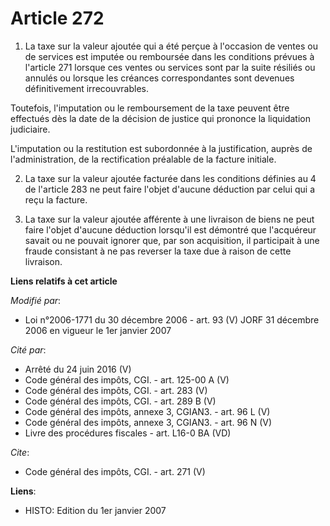 # Article 272

1. La taxe sur la valeur ajoutée qui a été perçue à l'occasion de ventes ou de services est imputée ou remboursée dans les
conditions prévues à l'article 271 lorsque ces ventes ou services sont par la suite résiliés ou annulés ou lorsque les
créances correspondantes sont devenues définitivement irrecouvrables. 

Toutefois, l'imputation ou le remboursement de la taxe peuvent être effectués dès la date de la décision de justice qui
prononce la liquidation judiciaire. 

L'imputation ou la restitution est subordonnée à la justification, auprès de l'administration, de la rectification préalable
de la facture initiale. 

2. La taxe sur la valeur ajoutée facturée dans les conditions définies au 4 de l'article 283 ne peut faire l'objet d'aucune
déduction par celui qui a reçu la facture. 

3. La taxe sur la valeur ajoutée afférente à une livraison de biens ne peut faire l'objet d'aucune déduction lorsqu'il est
démontré que l'acquéreur savait ou ne pouvait ignorer que, par son acquisition, il participait à une fraude consistant à ne
pas reverser la taxe due à raison de cette livraison.

**Liens relatifs à cet article**

_Modifié par_:

  - Loi n°2006-1771 du 30 décembre 2006 - art. 93 (V) JORF 31 décembre 2006 en vigueur le 1er janvier 2007

_Cité par_:

  - Arrêté du 24 juin 2016 (V)
  - Code général des impôts, CGI. - art. 125-00 A (V)
  - Code général des impôts, CGI. - art. 283 (V)
  - Code général des impôts, CGI. - art. 289 B (V)
  - Code général des impôts, annexe 3, CGIAN3. - art. 96 L (V)
  - Code général des impôts, annexe 3, CGIAN3. - art. 96 N (V)
  - Livre des procédures fiscales - art. L16-0 BA (VD)

_Cite_:

  - Code général des impôts, CGI. - art. 271 (V)

**Liens**:

  - HISTO: Edition du 1er janvier 2007
